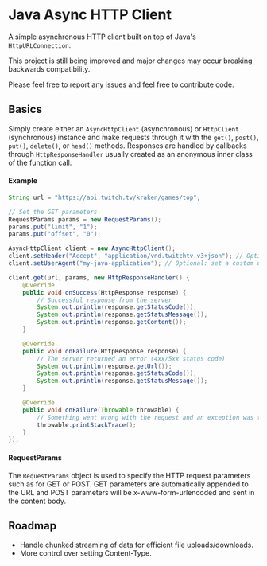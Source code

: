 # Java Async HTTP Client
A simple asynchronous HTTP client built on top of Java's `HttpURLConnection`.

This project is still being improved and major changes may occur breaking backwards compatibility.

Please feel free to report any issues and feel free to contribute code.

## Basics

Simply create either an `AsyncHttpClient` (asynchronous) or `HttpClient` (synchronous) instance and make requests through it with the `get()`, `post()`, `put()`, `delete()`, or `head()` methods.
Responses are handled by callbacks through `HttpResponseHandler` usually created as an anonymous inner class of the function call.


#### Example

```java
String url = "https://api.twitch.tv/kraken/games/top";

// Set the GET parameters
RequestParams params = new RequestParams();
params.put("limit", "1");
params.put("offset", "0");

AsyncHttpClient client = new AsyncHttpClient();
client.setHeader("Accept", "application/vnd.twitchtv.v3+json"); // Optional: send custom headers
client.setUserAgent("my-java-application"); // Optional: set a custom user-agent

client.get(url, params, new HttpResponseHandler() {
    @Override
    public void onSuccess(HttpResponse response) {
        // Successful response from the server
        System.out.println(response.getStatusCode());
        System.out.println(response.getStatusMessage());
        System.out.println(response.getContent());
    }

    @Override
    public void onFailure(HttpResponse response) {
        // The server returned an error (4xx/5xx status code)
        System.out.println(response.getUrl());
        System.out.println(response.getStatusCode());
        System.out.println(response.getStatusMessage());
    }

    @Override
    public void onFailure(Throwable throwable) {
        // Something went wrong with the request and an exception was thrown
        throwable.printStackTrace();
    }
});
```

#### RequestParams

The `RequestParams` object is used to specify the HTTP request parameters such as for GET or POST. GET parameters are automatically appended to the URL and POST parameters will be x-www-form-urlencoded and sent in the content body.


## Roadmap

* Handle chunked streaming of data for efficient file uploads/downloads.
* More control over setting Content-Type.